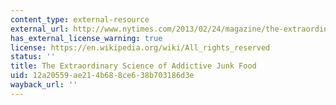 ```yaml
---
content_type: external-resource
external_url: http://www.nytimes.com/2013/02/24/magazine/the-extraordinary-science-of-junk-food.html
has_external_license_warning: true
license: https://en.wikipedia.org/wiki/All_rights_reserved
status: ''
title: The Extraordinary Science of Addictive Junk Food
uid: 12a20559-ae21-4b68-8ce6-38b703186d3e
wayback_url: ''
---
```

